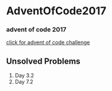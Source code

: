 # AdventOfCode2017
### advent of code 2017

[click for advent of code challenge](http://adventofcode.com/2017)

## Unsolved Problems
1. Day 3.2
2. Day 7.2
